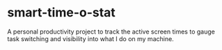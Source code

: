 # smart-time-o-stat
A personal productivity project to track the active screen times to gauge task switching and visibility into what I do on my machine.
